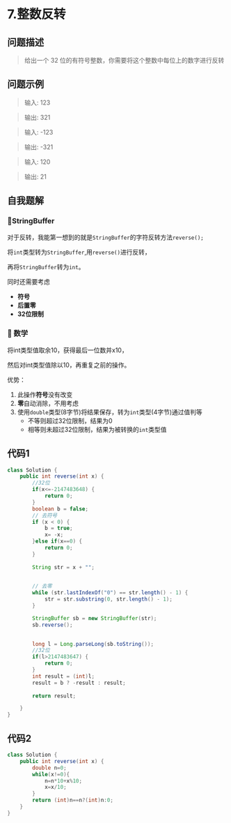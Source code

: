 # 7.整数反转

问题描述
----
> 给出一个 32 位的有符号整数，你需要将这个整数中每位上的数字进行反转

问题示例
----
> 输入: 123

> 输出: 321

> 输入: -123

> 输出: -321

> 输入: 120

> 输出: 21

自我题解
----
### 🦄StringBuffer
对于反转，我能第一想到的就是`StringBuffer`的字符反转方法`reverse();`

将`int`类型转为`StringBuffer`,用`reverse()`进行反转，

再将`StringBuffer`转为`int`。

同时还需要考虑
* **符号**
* **后置零**
* **32位限制**


### 🧚‍ 数学
将int类型值取余10，获得最后一位数并x10，

然后对int类型值除以10，再重复之前的操作。

优势：
1. 此操作**符号**没有改变
2. **零**自动消除，不用考虑
3. 使用`double`类型(8字节)将结果保存，转为`int`类型(4字节)通过值判等
   * 不等则超过32位限制，结果为0
   * 相等则未超过32位限制，结果为被转换的`int`类型值


代码1
----
```java
class Solution {
    public int reverse(int x) {
		//32位
		if(x<=-2147483648) {
			return 0;
		}
		boolean b = false;
		// 去符号
		if (x < 0) {
			b = true;
			x= -x;
		}else if(x==0) {
			return 0;
		}
		
		String str = x + "";
		

		// 去零
		while (str.lastIndexOf("0") == str.length() - 1) {
			str = str.substring(0, str.length() - 1);
		}

		StringBuffer sb = new StringBuffer(str);
		sb.reverse();
	

		long l = Long.parseLong(sb.toString());
		//32位
		if(l>2147483647) {
			return 0;
		}
		int result = (int)l;
		result = b ? -result : result;
		
		return result;

	}
}
```

代码2
----
```java
class Solution {
    public int reverse(int x) {
        double n=0;
        while(x!=0){
            n=n*10+x%10;
            x=x/10;
        }
        return (int)n==n?(int)n:0;
    }
}
```

